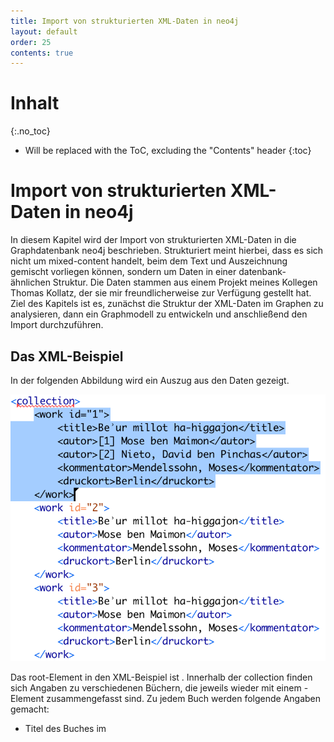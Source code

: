 ```yaml
---
title: Import von strukturierten XML-Daten in neo4j
layout: default
order: 25
contents: true
---
```


# Inhalt
{:.no_toc}

* Will be replaced with the ToC, excluding the "Contents" header
{:toc}

# Import von strukturierten XML-Daten in neo4j

In diesem Kapitel wird der Import von strukturierten XML-Daten in die Graphdatenbank neo4j beschrieben. Strukturiert meint hierbei, dass es sich nicht um mixed-content handelt, beim dem Text und Auszeichnung gemischt vorliegen können, sondern um Daten in einer datenbank-ähnlichen Struktur. Die Daten stammen aus einem Projekt meines Kollegen Thomas Kollatz, der sie mir freundlicherweise zur Verfügung gestellt hat. Ziel des Kapitels ist es, zunächst die Struktur der XML-Daten im Graphen zu analysieren, dann ein Graphmodell zu entwickeln und anschließend den Import durchzuführen.

## Das XML-Beispiel

In der folgenden Abbildung wird ein Auszug aus den Daten gezeigt.

![Auszug aus dem XML-Beispiel (Quelle: Kuczera)](./Bilder/kollatz-xml-Beispiel.png)

Das root-Element in den XML-Beispiel ist <collection>. Innerhalb der collection finden sich Angaben zu verschiedenen Büchern, die jeweils wieder mit einem <work>-Element zusammengefasst sind. Zu jedem Buch werden folgende Angaben gemacht:

* Titel des Buches im <title>-Element
* Autor(en) des Buches um <autor>-Element, ggf. durchnummeriert mit Zahlen in eckigen Klammern (z.B. [1])
* Kommentator des Buches im <kommentator>-Element
* Druckort des Buches im <druckort>-Element

## Knotentypen

Für die Modellierung dieser Datenstruktur in der Graphdatenbank müssen zunächst die verschiedenen Entitäten identifiziert werden um festzulegen, welche Knotentypen notwendig sind. Als erstes scheint es sinnvoll einen Knoten vom Typ `Werk` anzulegen, wie es auch im XML über das <work>-Element im XML modelliert ist. Die dem <work>-Element untergeordneten Elemente <title>, <autor>, <kommentator> und <druckort> sind für das Werk jeweils spezifisch. Den Titel eines Werkes können wir in einem `Titel`-Knoten ablegen, den Druckort in einem `Ortsknoten` und Autoren sowie Kommentatoren werden in `Personen`-Knoten gespeichert. Hier ist zu beachten das die identifizierten Entitäten, wie z.b. Personen nicht in Knotentypen gespeichert werden die ihre Rolle wieder geben (wie z.B. Autor oder Kommentator) sondern unabhängig von ihrer Rolle in allgemein gehaltenen Kategorien wie Person. Im Graphen werden die verschiedenen Rollen, wie Autor oder Kommentator dann über die Kanten modelliert, was im nächsten Abschnitt näher erläutert wird.

## Kantentypen

Nach den Knotentypen sind nun die Kantentypen festzulegen. Sie geben an, in welcher Beziehung die verschiedenen Knoten zueinander stehen. Sieht man sich die XML-Vorlage an, ergeben sich folgene Typen von Kanten:

* GEDRUCKT_IN
* AUTOR_VON
* KOMMENTIERT_VON

Mit der `GEDRUCKT_IN`-Kante werden ein Werk und ein Ort verbunden und damit angegeben, dass dieses Buch in jenem Ort gedruckt worden ist.

![Verbindung zwischen einem `Werk`- und einem `Ort`-Knoten (Quelle: Kuczera).](Bilder/Werk-Ort.png)

Die `AUTOR_VON`-Kante verbindet einen Personenknoten mit einem Werkknoten und ordnet damit den Autor dem von ihm geschriebenen Buch zu.

![Verbindung zwischen einem `Werk`- und einem `Ort`-Knoten (Quelle: Kuczera).](Bilder/Werk-Autor.png)

Mit der `KOMMENTIERT_VON`-Kante wird auch ein Personenknoten einem Werkknoten zugeordnet, diesmal nimmt die Person aber die Rolle des Kommentierenden ein.

![Verbindung zwischen einem `Werk`- und einem `Ort`-Knoten (Quelle: Kuczera).](Bilder/Werk-Kommentator.png)

Im der folgenden Abbildung werden alle Knoten und Kanten des Beispiels gemeinsam dargestellt.

![Verbindung zwischen einem `Werk`- und einem `Ort`-Knoten (Quelle: Kuczera).](Bilder/Werk-gesamt.png)

Damit steht das Graphmodell fest und im nächsten Abschnitt geht es an den Import.

## Der Import mit apoc.load.xml

Für den Import von XML-Daten steht in der apoc-Bibliothek der Befehl apoc.load.xml zur Verfügung. Im folgenden wird zunächst der gesamte Befehl für den Import gelistet.


~~~cypher
CALL apoc.load.xmlSimple("https://docs.google.com/document/u/0/export?format=txt&id=1Ujx9cdequEvuXx6DxK7xfxbuS63Aq9n_xpLOAcjU_xc&token=AC4w5Vj0yTkdPLob1lo1ajkaG75fynNZ0Q3A1490694667158") yield value as xmlFile
UNWIND xmlFile._work as wdata
	MERGE (w1:Werk{eid:wdata.id})
	set w1.name=wdata._title._text
    FOREACH (name in wdata._autor |
		MERGE (p1:Person {Name:name._text})
		MERGE (p1)-[:AUTOR_VON]->(w1) )
	FOREACH (name in wdata._kommentator |
		MERGE (p1:Person {Name:name._text})
		MERGE (p1)-[:KOMMENTIERT_VON]->(w1))
	FOREACH (druckort in [x in
		wdata._druckort._text where x is not null] |
		 MERGE (o1:Ort{name:druckort})
		 MERGE (w1)-[:GEDRUCKT_IN]->(o1));
~~~

Für den Import wird die apoc-Funktion apoc.load.xml verwendet[^6846]. Diese Funktion nimmt XML-Dateien oder eine URL und stellt die Daten geparst für die weitere Verarbeitung in einer Map-Struktur zur Verfügung (vgl. Zeile 1-4 des Codebeispiels). In der Variable __xmlFile__ befindet sich nun diese Map-Struktur. In Zeile 5 folgt der __UNWIND__-Befehl, der die Variable value, verbunden mit einem XQUERY auf die Ebene des work-Elements



[^6846]: Die apoc-Bibliothek muss nach der Installation von neo4j zusätzlich installiert werden. Nähere Informationen zur Installation und die Dokumentation findet sich unter: [https://neo4j-contrib.github.io/neo4j-apoc-procedures/](https://neo4j-contrib.github.io/neo4j-apoc-procedures/). Die Dokumentation zu apoc.load.xml ist erreichbar unter [https://neo4j-contrib.github.io/neo4j-apoc-procedures/#_load_xml](https://neo4j-contrib.github.io/neo4j-apoc-procedures/#_load_xml).
